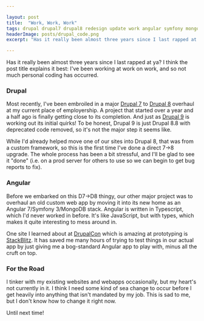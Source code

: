 ```yaml
---

layout: post
title:  "Work, Work, Work"
tags: drupal drupal7 drupal8 redesign update work angular symfony mongodb typescript prototyping
headerImage: posts/drupal_code.png
excerpt: "Has it really been almost three years since I last rapped at ya? I think the post title explains it best: I've been working at work on work, and so not much personal coding has occurred."

---
```


Has it really been almost three years since I last rapped at ya? I think the post title explains it best: I've been working at work on work, and so not much personal coding has occurred.

<!--more-->

### Drupal

Most recently, I've been embroiled in a major [Drupal 7](https://drupal.org/7) to [Drupal 8](https://drupal.org/8) overhaul at my current place of employership. A project that started over a year and a half ago is finally getting close to its completion. And just as [Drupal 9](https://drupal.org/9) is working out its initial quirks! To be honest, Drupal 9 is just Drupal 8.8 with deprecated code removed, so it's not the major step it seems like.

While I'd already helped move one of our sites into Drupal 8, that was from a custom framework, so this is the first time I've done a direct 7->8 upgrade. The whole process has been a bit stressful, and I'll be glad to see it "done" (i.e. on a prod server for others to use so we can begin to get bug reports to fix).

### Angular

Before we embarked on this D7->D8 thingy, our other major project was to overhaul an old custom web app by moving it into its new home as an Angular 7/Symfony 3/MongoDB stack. Angular is written in Typescript, which I'd never worked in before. It's like JavaScript, but with types, which makes it quite interesting to mess around in.

One site I learned about at [DrupalCon](https://events.drupal.org/drupalcon) which is amazing at prototyping is [StackBlitz](https://stackblitz.com). It has saved me many hours of trying to test things in our actual app by just giving me a bog-standard Angular app to play with, minus all the cruft on top.

### For the Road

I tinker with my existing websites and webapps occasionally, but my heart's not currently in it. I think I need some kind of sea change to occur before I get heavily into anything that isn't mandated by my job. This is sad to me, but I don't know how to change it right now.

Until next time!
